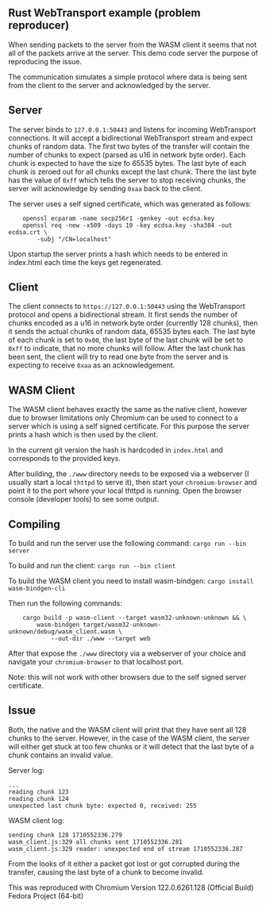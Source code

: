 ## Rust WebTransport example (problem reproducer)

When sending packets to the server from the WASM client it seems that not
all of the packets arrive at the server. This demo code server the purpose of
reproducing the issue.

The communication simulates a simple protocol where data is being sent
from the client to the server and acknowledged by the server.

## Server

The server binds to `127.0.0.1:50443` and listens for incoming WebTransport
connections. It will accept a bidirectional WebTransport stream and
expect chunks of random data. The first two bytes of the transfer will
contain the number of chunks to expect (parsed as u16 in network byte order).
Each chunk is expected to have the size fo 65535 bytes. The last byte of each 
chunk is zeroed out for all chunks except the last chunk. There the last byte 
has the value of `0xff` which tells the server to stop receiving chunks, the 
server will acknowledge by sending `0xaa` back to the client.

The server uses a self signed certificate, which was generated as follows:
```
    openssl ecparam -name secp256r1 -genkey -out ecdsa.key
    openssl req -new -x509 -days 10 -key ecdsa.key -sha384 -out ecdsa.crt \
        -subj "/CN=localhost"
```

Upon startup the server prints a hash which needs to be entered in
index.html each time the keys get regenerated.

## Client

The client connects to `https://127.0.0.1:50443` using the WebTransport
protocol and opens a bidirectional stream. It first sends the number of
chunks encoded as a u16 in network byte order (currently 128 chunks), 
then it sends the actual chunks of random data, 65535 bytes each. The last byte
of each chunk is set to `0x00`, the last byte of the last chunk will be set 
to `0xff` to indicate, that no more chunks will follow. After the last chunk
has been sent, the client will try to read one byte from the server and is
expecting to receive `0xaa` as an acknowledgement.

## WASM Client

The WASM client behaves exactly the same as the native client, however due
to browser limitations only Chromium can be used to connect to a server
which is using a self signed certificate. For this purpose the server
prints a hash which is then used by the client.

In the current git version the hash is hardcoded in `index.html` and
corresponds to the provided keys.

After building, the `./www` directory needs to be exposed via a webserver
(I usually start a local `thttpd` to serve it), then start your
`chromium-browser` and point it to the port where your local thttpd is
running. Open the browser console (developer tools) to see some output.

## Compiling

To build and run the server use the following command:
`cargo run --bin server`

To build and run the client:
`cargo run --bin client`

To build the WASM client you need to install wasm-bindgen:
`cargo install wasm-bindgen-cli`

Then run the following commands:
```
	cargo build -p wasm-client --target wasm32-unknown-unknown && \
		wasm-bindgen target/wasm32-unknown-unknown/debug/wasm_client.wasm \
			--out-dir ./www --target web
```

After that expose the `./www` directory via a webserver of your choice and
navigate your `chromium-browser` to that localhost port.

Note: this will not work with other browsers due to the self signed
server certificate.

## Issue

Both, the native and the WASM client will print that they have sent all 128
chunks to the server. However, in the case of the WASM client, the server
will either get stuck at too few chunks or it will detect that the last
byte of a chunk contains an invalid value.

Server log:
```
...
reading chunk 123
reading chunk 124
unexpected last chunk byte: expected 0, received: 255
```

WASM client log:
```
sending chunk 128 1710552336.279
wasm_client.js:329 all chunks sent 1710552336.281
wasm_client.js:329 reader: unexpected end of stream 1710552336.287
```

From the looks of it either a packet got lost or got corrupted during the
transfer, causing the last byte of a chunk to become invalid.

This was reproduced with Chromium Version 122.0.6261.128 (Official Build)
Fedora Project (64-bit)

